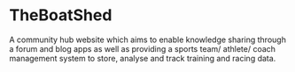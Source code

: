 # TheBoatShed

A community hub website which aims to enable knowledge sharing through a forum and blog apps as well as providing a sports team/ athlete/ coach management system to store, analyse and track training and racing data.

